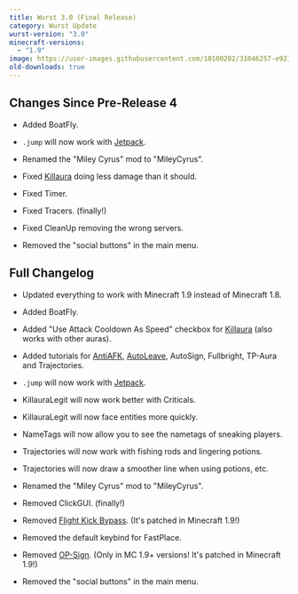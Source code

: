 ```yaml
---
title: Wurst 3.0 (Final Release)
category: Wurst Update
wurst-version: "3.0"
minecraft-versions:
  - "1.9"
image: https://user-images.githubusercontent.com/10100202/31046257-e9216fe2-a5f5-11e7-8baa-22415347ed7e.jpg
old-downloads: true
---
```

## Changes Since Pre-Release 4

- Added BoatFly.

- `.jump` will now work with [Jetpack](https://wurst.wiki/jetpack).

- Renamed the "Miley Cyrus" mod to "MileyCyrus".

- Fixed [Killaura](https://wurst.wiki/killaura) doing less damage than it should.

- Fixed Timer.

- Fixed Tracers. (finally!)

- Fixed CleanUp removing the wrong servers.

- Removed the "social buttons" in the main menu.

## Full Changelog

- Updated everything to work with Minecraft 1.9 instead of Minecraft 1.8.

- Added BoatFly.

- Added "Use Attack Cooldown As Speed" checkbox for [Killaura](https://wurst.wiki/killaura) (also works with other auras).

- Added tutorials for [AntiAFK](https://wurst.wiki/antiafk), [AutoLeave](https://wurst.wiki/autoleave), AutoSign, Fullbright, TP-Aura and Trajectories.

- `.jump` will now work with [Jetpack](https://wurst.wiki/jetpack).

- KillauraLegit will now work better with Criticals.

- KillauraLegit will now face entities more quickly.

- NameTags will now allow you to see the nametags of sneaking players.

- Trajectories will now work with fishing rods and lingering potions.

- Trajectories will now draw a smoother line when using potions, etc.

- Renamed the "Miley Cyrus" mod to "MileyCyrus".

- Removed ClickGUI. (finally!)

- Removed [Flight Kick Bypass](https://wurst.wiki/flight). (It's patched in Minecraft 1.9!)

- Removed the default keybind for FastPlace.

- Removed [OP-Sign](https://wurst.wiki/op-sign). (Only in MC 1.9+ versions! It's patched in Minecraft 1.9!)

- Removed the "social buttons" in the main menu.
